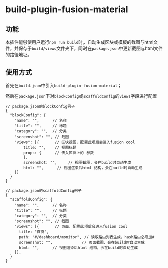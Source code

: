 # build-plugin-fusion-material

## 功能

本插件能够使用户运行`npm run build`时，自动生成区块或模板的截图与html文件，并保存于`build/views`文件夹下，同时在`package.json`中更新截图与html文件的路径地址。

## 使用方式

首先在`build.json`中引入`build-plugin-fusion-material`；

然后在`package.json`下对`blockConfig`或`scaffoldConfig`的`views`字段进行配置

```
// package.json的blockConfig例子
{
  "blockConfig": {
    "name": "",      // 名称
    "title": "",     // 标题
    "category": "",  // 分类 
    "screenshot": "", // 截图
    "views": [{       // 区块视图，配置此项后会进入fusion cool
        title: "",    // 视图标题
        props: {      // 传入区块上的 参数
        },
        screenshot: "",     // 视图截图，会在build时自动生成
        html: "",      // 视图渲染后html 结构，会在build时自动生成
    }]
  }
}
```

```
// package.json的scaffoldConfig例子
{
  "scaffoldConfig": {
    "name": "",      // 名称
    "title": "",     // 标题
    "category": "",  // 分类 
    "screenshot": "", // 截图
    "views": [{       // 页面，配置此项后会进入fusion cool
      title: "首页",
      path: "#/dashboard/monitor", // 读取路由列表生成，hash路由必须加#
      screenshot: "",             // 页面截图，会在build时自动生成
      html: "",      // 视图渲染后html 结构，会在build时自动生成
    }],      
  }
}
```
